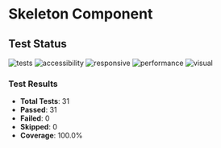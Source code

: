 # Skeleton Component


## Test Status

![tests](https://img.shields.io/badge/tests-31%2F31%20tests-#4c1) ![accessibility](https://img.shields.io/badge/accessibility-passing-#4c1) ![responsive](https://img.shields.io/badge/responsive-pending-#9f9f9f) ![performance](https://img.shields.io/badge/performance-untested-#9f9f9f) ![visual](https://img.shields.io/badge/visual-pending-#9f9f9f) 

### Test Results

- **Total Tests**: 31
- **Passed**: 31
- **Failed**: 0
- **Skipped**: 0
- **Coverage**: 100.0%
